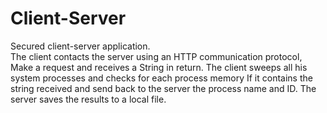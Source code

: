 # Client-Server
Secured client-server application.<br>
The client contacts the server using an HTTP communication protocol,
Make a request and receives a String in return.
The client sweeps all his system processes and checks for each process memory If it contains the string received and send back to the server the process name and ID.
The server saves the results to a local file.
